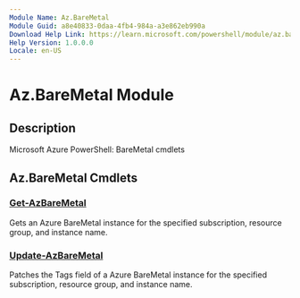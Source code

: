 ```yaml
---
Module Name: Az.BareMetal
Module Guid: a8e40833-0daa-4fb4-984a-a3e862eb990a
Download Help Link: https://learn.microsoft.com/powershell/module/az.baremetal
Help Version: 1.0.0.0
Locale: en-US
---
```


# Az.BareMetal Module
## Description
Microsoft Azure PowerShell: BareMetal cmdlets

## Az.BareMetal Cmdlets
### [Get-AzBareMetal](Get-AzBareMetal.md)
Gets an Azure BareMetal instance for the specified subscription, resource group, and instance name.

### [Update-AzBareMetal](Update-AzBareMetal.md)
Patches the Tags field of a Azure BareMetal instance for the specified subscription, resource group, and instance name.

